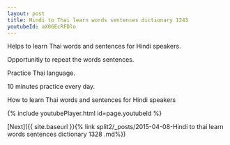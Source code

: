 ```yaml
---
layout: post
title: Hindi to Thai learn words sentences dictionary 1243 
youtubeId: aX0GEcRFDlo
---
```

 
 
Helps to learn Thai words and sentences for Hindi speakers.

Opportunitiy to repeat the words sentences. 

Practice Thai language. 
 
10 minutes practice every day. 
 
How to learn Thai words and sentences for Hindi speakers 
 
{% include youtubePlayer.html id=page.youtubeId %}
 
 
[Next]({{ site.baseurl }}{% link  split2/_posts/2015-04-08-Hindi to thai learn words sentences dictionary 1328 .md%})
 
